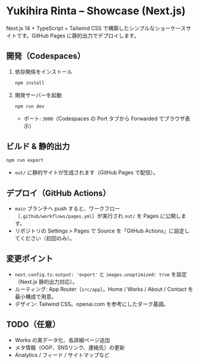 # Yukihira Rinta – Showcase (Next.js)

Next.js 14 + TypeScript + Tailwind CSS で構築したシンプルなショーケースサイトです。GitHub Pages に静的出力でデプロイします。

## 開発（Codespaces）

1. 依存関係をインストール

   ```bash
   npm install
   ```

2. 開発サーバーを起動

   ```bash
   npm run dev
   ```

   - ポート: `3000`（Codespaces の Port タブから Forwarded でブラウザ表示）

## ビルド & 静的出力

```bash
npm run export
```

- `out/` に静的サイトが生成されます（GitHub Pages で配信）。

## デプロイ（GitHub Actions）

- `main` ブランチへ push すると、ワークフロー（`.github/workflows/pages.yml`）が実行され `out/` を Pages に公開します。
- リポジトリの Settings > Pages で Source を「GitHub Actions」に設定してください（初回のみ）。

## 変更ポイント

- `next.config.ts`: `output: 'export'` と `images.unoptimized: true` を設定（Next.js 静的出力対応）。
- ルーティング: App Router（`src/app`）。Home / Works / About / Contact を最小構成で用意。
- デザイン: Tailwind CSS。openai.com を参考にしたダーク基調。

## TODO（任意）

- Works の実データ化、各詳細ページ追加
- メタ情報（OGP、SNSリンク、連絡先）の更新
- Analytics / フィード / サイトマップなど
